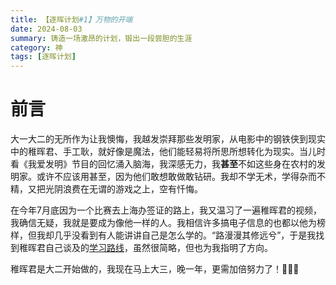 ```yaml
---
title: 【逐晖计划#1】万物的开端
date: 2024-08-03
summary: 铸造一场激昂的计划，锻出一段尝胆的生涯
category: 神
tags: [逐晖计划]
---
```


# 前言

大一大二的无所作为让我懊悔，我越发崇拜那些发明家，从电影中的钢铁侠到现实中的稚晖君、手工耿，就好像是魔法，他们能轻易将所思所想转化为现实。当儿时看《我爱发明》节目的回忆涌入脑海，我深感无力，我**甚至**不如这些身在农村的发明家。或许不应该用甚至，因为他们敢想敢做敢钻研。我却不学无术，学得杂而不精，又把光阴浪费在无谓的游戏之上，空有忏悔。

在今年7月底因为一个比赛去上海办签证的路上，我又温习了一遍稚晖君的视频，我确信无疑，我就是要成为像他一样的人。我相信许多搞电子信息的也都以他为榜样，但我却几乎没看到有人能讲讲自己是怎么学的。“路漫漫其修远兮”，于是我找到稚晖君自己谈及的[学习路线](https://www.zhihu.com/question/66290306/answer/668005735)，虽然很简略，但也为我指明了方向。

稚晖君是大二开始做的，我现在马上大三，晚一年，更需加倍努力了！🚀🚀🚀
